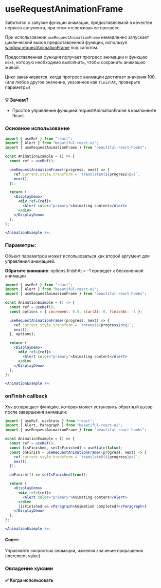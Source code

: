 # useRequestAnimationFrame

Заботится о запуске функции анимации, предоставляемой в качестве первого аргумента, при этом отслеживая ее прогресс.

При использовании `useRequestAnimationFrame` немедленно запускает циклический вызов предоставленной функции, используя
[window.requestAnimationFrame](https://developer.mozilla.org/en-US/docs/Web/API/window/requestAnimationFrame) под капотом.

Предоставленная функция получает прогресс анимации и функцию `next`, которую необходимо выполнить, чтобы сохранить анимацию живой.

Цикл заканчивается, когда прогресс анимации достигает значения 100. (или любое другое значение, указанное как `finishAt`, проверьте параметры)

### 💡 Зачем?

- Простое управление функцией requestAnimationFrame в компоненте React.

### Основное использование

```jsx harmony
import { useRef } from "react";
import { Alert } from "beautiful-react-ui";
import { useRequestAnimationFrame } from "beautiful-react-hooks";

const AnimationExample = () => {
  const ref = useRef();

  useRequestAnimationFrame((progress, next) => {
    ref.current.style.transform = `translateX(${progress}px)`;
    next();
  });

  return (
    <DisplayDemo>
      <div ref={ref}>
        <Alert color="primary">Animating content</Alert>
      </div>
    </DisplayDemo>
  );
};

<AnimationExample />;
```

### Параметры:

Объект параметров может использоваться как второй аргумент для управления анимацией.

**Обратите внимание**: options.finishAt = -1 приведет к бесконечной анимации

```jsx harmony
import { useRef } from "react";
import { Alert } from "beautiful-react-ui";
import { useRequestAnimationFrame } from "beautiful-react-hooks";

const AnimationExample = () => {
  const ref = useRef();
  const options = { increment: 0.5, startAt: 0, finishAt: -1 };

  useRequestAnimationFrame((progress, next) => {
    ref.current.style.transform = `rotate(${progress}deg)`;
    next();
  }, options);

  return (
    <DisplayDemo>
      <div ref={ref}>
        <Alert color="primary">Animating content</Alert>
      </div>
    </DisplayDemo>
  );
};

<AnimationExample />;
```

### onFinish callback

Хук возвращает функцию, которая может установить обратный вызов после завершения анимации:

```jsx harmony
import { useRef, useState } from "react";
import { Alert, Paragraph } from "beautiful-react-ui";
import { useRequestAnimationFrame } from "beautiful-react-hooks";

const AnimationExample = () => {
  const ref = useRef();
  const [isFinished, setIsFinished] = useState(false);
  const onFinish = useRequestAnimationFrame((progress, next) => {
    ref.current.style.transform = `translateX(${progress}px)`;
    next();
  });

  onFinish(() => setIsFinished(true));

  return (
    <DisplayDemo>
      <div ref={ref}>
        <Alert color="primary">Animating content</Alert>
      </div>
      {isFinished && <Paragraph>Animation completed!</Paragraph>}
    </DisplayDemo>
  );
};

<AnimationExample />;
```

#### Совет:

Управляйте скоростью анимации, изменяя значение приращения (increment value)

### Овладение хуками

#### ✅ Когда использовать
